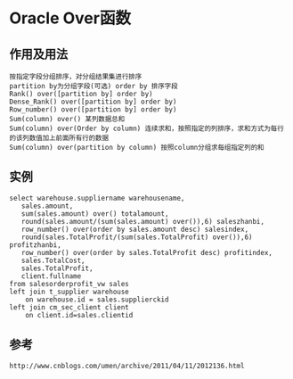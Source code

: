 Oracle Over函数
===
作用及用法
---
    按指定字段分组排序，对分组结果集进行排序  
    partition by为分组字段(可选) order by 排序字段
    Rank() over([partition by] order by)
    Dense_Rank() over([partition by] order by)
    Row_number() over([partition by] order by)
    Sum(column) over() 某列数据总和
    Sum(column) over(Order by column) 连续求和，按照指定的列排序，求和方式为每行的该列数值加上前面所有行的数据
    Sum(column) over(partition by column) 按照column分组求每组指定列的和
实例
---
    select warehouse.suppliername warehousename,
       sales.amount,
       sum(sales.amount) over() totalamount,
       round(sales.amount/(sum(sales.amount) over()),6) saleszhanbi,
       row_number() over(order by sales.amount desc) salesindex,
       round(sales.TotalProfit/(sum(sales.TotalProfit) over()),6) profitzhanbi,
       row_number() over(order by sales.TotalProfit desc) profitindex,
       sales.TotalCost,
       sales.TotalProfit,
       client.fullname
    from salesorderprofit_vw sales
    left join t_supplier warehouse
        on warehouse.id = sales.supplierckid
    left join cm_sec_client client
        on client.id=sales.clientid
参考
---
    http://www.cnblogs.com/umen/archive/2011/04/11/2012136.html

